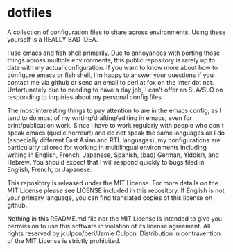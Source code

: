 dotfiles
========

A collection of configuration files to share across environments.
Using these yourself is a REALLY BAD IDEA.

I use emacs and fish shell primarily. Due to annoyances with porting
those things across multiple environments, this public repository is
rarely up to date with my actual configuration. If you want to know
more about how to configure emacs or fish shell, I'm happy to answer
your questions if you contact me via github or send an email to peri
at fox on the inter dot net. Unfortunately due to needing to have a
day job, I can't offer an SLA/SLO on responding to inquiries about my
personal config files.

The most interesting things to pay attention to are in the emacs
config, as I tend to do most of my writing/drafting/editing in emacs,
even for print/publication work. Since I have to work regularly with
people who don't speak emacs (quelle horreur!) and do not speak the
same languages as I do (especially different East Asian and RTL
languages), my configurations are particularly tailored for working in
multilingual environments including writing in English, French,
Japanese, Spanish, (bad) German, Yiddish, and Hebrew. You should
expect that I will respond quickly to bugs filed in English, French,
or Japanese.

This repository is released under the MIT License. For more details on
the MIT License please see LICENSE included in this repository. If
English is not your primary language, you can find translated copies
of this license on github.

Nothing in this README.md file nor the MIT License is intended to give
you permission to use this software in violation of its license
agreement. All rights reserved by jculpon/peri/Jamie
Culpon. Distribution in contravention of the MIT License is strictly
prohibited.
